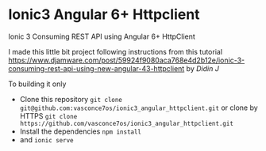# Ionic3 Angular 6+ Httpclient
Ionic 3 Consuming REST API using Angular 6+ HttpClient

I made this little bit project following instructions from this tutorial https://www.djamware.com/post/59924f9080aca768e4d2b12e/ionic-3-consuming-rest-api-using-new-angular-43-httpclient by *Didin J*

To building it only

- Clone this repository
`git clone git@github.com:vasconce7os/ionic3_angular_httpclient.git`
or clone by HTTPS `git clone https://github.com/vasconce7os/ionic3_angular_httpclient.git`
- Install the dependencies `npm install`
- and `ionic serve`
